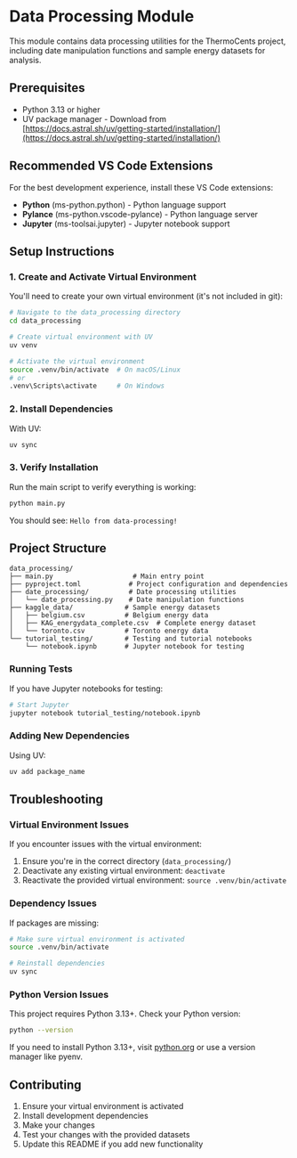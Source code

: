 # Data Processing Module

This module contains data processing utilities for the ThermoCents project, including date manipulation functions and sample energy datasets for analysis.

## Prerequisites

-   Python 3.13 or higher
-   UV package manager - Download from [https://docs.astral.sh/uv/getting-started/installation/](https://docs.astral.sh/uv/getting-started/installation/)

## Recommended VS Code Extensions

For the best development experience, install these VS Code extensions:

-   **Python** (ms-python.python) - Python language support
-   **Pylance** (ms-python.vscode-pylance) - Python language server
-   **Jupyter** (ms-toolsai.jupyter) - Jupyter notebook support

## Setup Instructions

### 1. Create and Activate Virtual Environment

You'll need to create your own virtual environment (it's not included in git):

```bash
# Navigate to the data_processing directory
cd data_processing

# Create virtual environment with UV
uv venv

# Activate the virtual environment
source .venv/bin/activate  # On macOS/Linux
# or
.venv\Scripts\activate     # On Windows
```

### 2. Install Dependencies

With UV:

```bash
uv sync
```

### 3. Verify Installation

Run the main script to verify everything is working:

```bash
python main.py
```

You should see: `Hello from data-processing!`

## Project Structure

```
data_processing/
├── main.py                    # Main entry point
├── pyproject.toml            # Project configuration and dependencies
├── date_processing/          # Date processing utilities
│   └── date_processing.py    # Date manipulation functions
├── kaggle_data/             # Sample energy datasets
│   ├── belgium.csv          # Belgium energy data
│   ├── KAG_energydata_complete.csv  # Complete energy dataset
│   └── toronto.csv          # Toronto energy data
└── tutorial_testing/        # Testing and tutorial notebooks
    └── notebook.ipynb       # Jupyter notebook for testing
```

### Running Tests

If you have Jupyter notebooks for testing:

```bash
# Start Jupyter
jupyter notebook tutorial_testing/notebook.ipynb
```

### Adding New Dependencies

Using UV:

```bash
uv add package_name
```

## Troubleshooting

### Virtual Environment Issues

If you encounter issues with the virtual environment:

1. Ensure you're in the correct directory (`data_processing/`)
2. Deactivate any existing virtual environment: `deactivate`
3. Reactivate the provided virtual environment: `source .venv/bin/activate`

### Dependency Issues

If packages are missing:

```bash
# Make sure virtual environment is activated
source .venv/bin/activate

# Reinstall dependencies
uv sync
```

### Python Version Issues

This project requires Python 3.13+. Check your Python version:

```bash
python --version
```

If you need to install Python 3.13+, visit [python.org](https://www.python.org/downloads/) or use a version manager like pyenv.

## Contributing

1. Ensure your virtual environment is activated
2. Install development dependencies
3. Make your changes
4. Test your changes with the provided datasets
5. Update this README if you add new functionality
